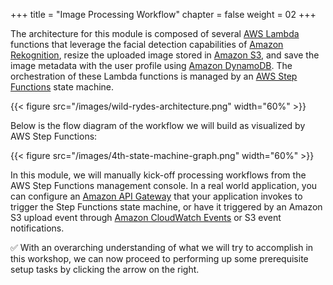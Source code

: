+++
title = "Image Processing Workflow"
chapter = false
weight = 02
+++

The architecture for this module is composed of several [AWS Lambda][Lambda] functions that leverage the facial detection capabilities of [Amazon Rekognition][Rekognition], resize the uploaded image stored in [Amazon S3][S3], and save the image metadata with the user profile using [Amazon DynamoDB][DynamoDB]. The orchestration of these Lambda functions is managed by an [AWS Step Functions][Step Functions]  state machine.

{{< figure
    src="/images/wild-rydes-architecture.png"
    width="60%" >}}

Below is the flow diagram of the workflow we will build as visualized by AWS Step Functions:

{{< figure
    src="/images/4th-state-machine-graph.png"
    width="60%" >}}

In this module, we will manually kick-off processing workflows from the AWS Step Functions management console. In a real world application, you can configure an [Amazon API Gateway][API Gateway] that your application invokes to trigger the Step Functions state machine, or have it triggered by an Amazon S3 upload event through [Amazon CloudWatch Events][CloudWatch] or S3 event notifications.

[API Gateway]: https://aws.amazon.com/api-gateway/
[CloudWatch]: https://aws.amazon.com/cloudwatch/
[DynamoDB]: https://aws.amazon.com/dynamodb/
[Lambda]: https://aws.amazon.com/lambda/
[Rekognition]: https://aws.amazon.com/rekognition/
[S3]: https://aws.amazon.com/s3/
[Step Functions]: https://aws.amazon.com/step-functions/

:white_check_mark: With an overarching understanding of what we will try to accomplish in this workshop, we can now proceed to performing up some prerequisite setup tasks by clicking the arrow on the right.
